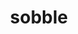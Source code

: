 ---
id: 816
title: sobble
types: [water]
image: https://raw.githubusercontent.com/PokeAPI/sprites/master/sprites/pokemon/816.png
---